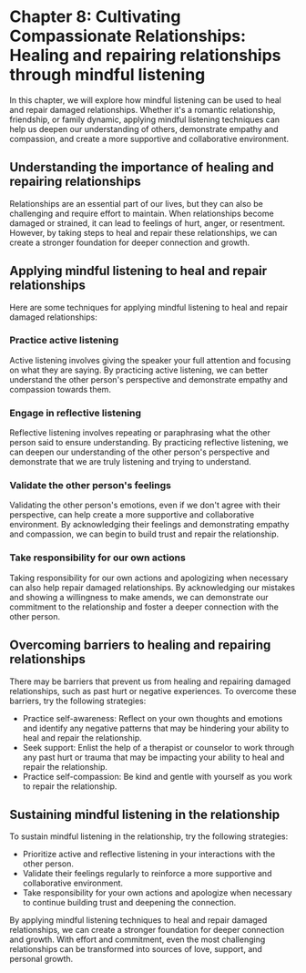 Chapter 8: Cultivating Compassionate Relationships: Healing and repairing relationships through mindful listening
=================================================================================================================

In this chapter, we will explore how mindful listening can be used to heal and repair damaged relationships. Whether it's a romantic relationship, friendship, or family dynamic, applying mindful listening techniques can help us deepen our understanding of others, demonstrate empathy and compassion, and create a more supportive and collaborative environment.

Understanding the importance of healing and repairing relationships
-------------------------------------------------------------------

Relationships are an essential part of our lives, but they can also be challenging and require effort to maintain. When relationships become damaged or strained, it can lead to feelings of hurt, anger, or resentment. However, by taking steps to heal and repair these relationships, we can create a stronger foundation for deeper connection and growth.

Applying mindful listening to heal and repair relationships
-----------------------------------------------------------

Here are some techniques for applying mindful listening to heal and repair damaged relationships:

### Practice active listening

Active listening involves giving the speaker your full attention and focusing on what they are saying. By practicing active listening, we can better understand the other person's perspective and demonstrate empathy and compassion towards them.

### Engage in reflective listening

Reflective listening involves repeating or paraphrasing what the other person said to ensure understanding. By practicing reflective listening, we can deepen our understanding of the other person's perspective and demonstrate that we are truly listening and trying to understand.

### Validate the other person's feelings

Validating the other person's emotions, even if we don't agree with their perspective, can help create a more supportive and collaborative environment. By acknowledging their feelings and demonstrating empathy and compassion, we can begin to build trust and repair the relationship.

### Take responsibility for our own actions

Taking responsibility for our own actions and apologizing when necessary can also help repair damaged relationships. By acknowledging our mistakes and showing a willingness to make amends, we can demonstrate our commitment to the relationship and foster a deeper connection with the other person.

Overcoming barriers to healing and repairing relationships
----------------------------------------------------------

There may be barriers that prevent us from healing and repairing damaged relationships, such as past hurt or negative experiences. To overcome these barriers, try the following strategies:

* Practice self-awareness: Reflect on your own thoughts and emotions and identify any negative patterns that may be hindering your ability to heal and repair the relationship.
* Seek support: Enlist the help of a therapist or counselor to work through any past hurt or trauma that may be impacting your ability to heal and repair the relationship.
* Practice self-compassion: Be kind and gentle with yourself as you work to repair the relationship.

Sustaining mindful listening in the relationship
------------------------------------------------

To sustain mindful listening in the relationship, try the following strategies:

* Prioritize active and reflective listening in your interactions with the other person.
* Validate their feelings regularly to reinforce a more supportive and collaborative environment.
* Take responsibility for your own actions and apologize when necessary to continue building trust and deepening the connection.

By applying mindful listening techniques to heal and repair damaged relationships, we can create a stronger foundation for deeper connection and growth. With effort and commitment, even the most challenging relationships can be transformed into sources of love, support, and personal growth.


